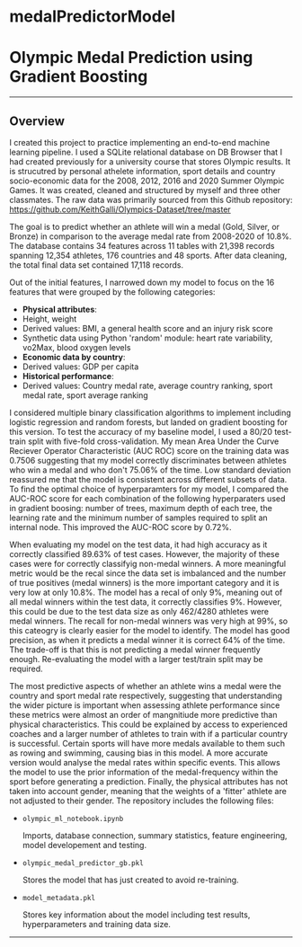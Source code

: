 # medalPredictorModel

# Olympic Medal Prediction using Gradient Boosting 

---

## Overview

I created this project to practice implementing an end-to-end machine learning pipeline. I used a SQLite relational database on DB Browser that I had created previously for a university course that stores Olympic results. It is strucutred by personal athelete information, sport details and country socio-economic data for the 2008, 2012, 2016 and 2020 Summer Olympic Games. It was created, cleaned and structured by myself and three other classmates. The raw data was primarily sourced from this Github repository: https://github.com/KeithGalli/Olympics-Dataset/tree/master

The goal is to predict whether an athlete will win a medal (Gold, Silver, or Bronze) in comparison to the average medal rate from 2008-2020 of 10.8%. The database contains 34 features across 11 tables with 21,398 records spanning 12,354 athletes, 176 countries and 48 sports. After data cleaning, the total final data set contained 17,118 records. 

Out of the initial features, I narrowed down my model to focus on the 16 features that were grouped by the following categories:

- **Physical attributes**:
-   Height, weight
-   Derived values: BMI, a general health score and an injury risk score
-   Synthetic data using Python 'random' module: heart rate variability, vo2Max, blood oxygen levels
- **Economic data by country**:
- Derived values: GDP per capita
- **Historical performance**:
-  Derived values: Country medal rate, average country ranking, sport medal rate, sport average ranking

I considered multiple binary classification algorithms to implement including logistic regression and random forests, but landed on gradient boosting for this version. To test the accuracy of my baseline model, I used a 80/20 test-train split with five-fold cross-validation. My mean Area Under the Curve Reciever Operator Characteristic (AUC ROC) score on the training data was 0.7506 suggesting that my model correctly discriminates between athletes who win a medal and who don't 75.06% of the time. Low standard deviation reassured me that the model is consistent across different subsets of data. To find the optimal choice of hyperparamters for my model, I compared the AUC-ROC score for each combination of the following hyperparaters used in gradient boosing: number of trees, maximum depth of each tree, the learning rate and the minimum number of samples required to split an internal node. This improved the AUC-ROC score by 0.72%.

When evaluating my model on the test data, it had high accuracy as it correctly classified 89.63% of test cases. However, the majority of these cases were for correctly classifyig non-medal winners. A more meaningful metric would be the recal since the data set is imbalanced and the number of true positives (medal winners) is the more important category and it is very low at only 10.8%. The model has a recal of only 9%, meaning out of all medal winners within the test data, it correctly classifies 9%. However, this could be due to the test data size as only 462/4280 athletes were medal winners. The recall for non-medal winners was very high at 99%, so this cateogry is clearly easier for the model to identify. The model has good precision, as when it predicts a medal winner it is correct 64% of the time. The trade-off is that this is not predicting a medal winner frequently enough. Re-evaluating the model with a larger test/train split may be required.

The most predictive aspects of whether an athlete wins a medal were the country and sport medal rate respectively, suggesting that understanding the wider picture is important when assessing athlete performance since these metrics were almost an order of mangnitiude more predictive than physical characteristics. This could be explained by access to experienced coaches and a larger number of athletes to train with if a particular country is successful. Certain sports will have more medals available to them such as rowing and swimming, causing bias in this model. A more accurate version would analyse the medal rates within specific events. This allows the model to use the prior information of the medal-frequency within the sport before generating a prediction. Finally, the physical attributes has not taken into account gender, meaning that the weights of a 'fitter' athlete are not adjusted to their gender.
The repository includes the following files:

-     olympic_ml_notebook.ipynb
  Imports, database connection, summary statistics, feature engineering, model developement and testing.
-     olympic_medal_predictor_gb.pkl
  Stores the model that has just created to avoid re-training.
-     model_metadata.pkl
  Stores key information about the model including test results, hyperparameters and training data size.

---
